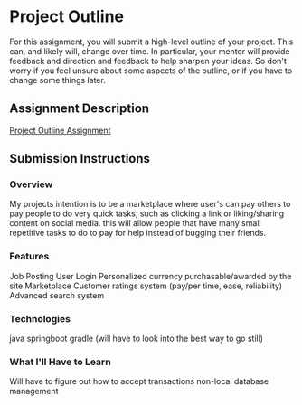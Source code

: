 # Project Outline
For this assignment, you will submit a high-level outline of your project. This can, and likely will, change over time. In particular, your mentor will provide feedback and direction and feedback to help sharpen your ideas. So don't worry if you feel unsure about some aspects of the outline, or if you have to change some things later.

## Assignment Description
[Project Outline Assignment](https://education.launchcode.org/liftoff/assignments/project-outline/)

## Submission Instructions

### Overview
My projects intention is to be a marketplace where user's can pay others to pay people to do very quick tasks, such as clicking a link or liking/sharing content on social media. this will allow people that have many small repetitive tasks to do to pay for help instead of bugging their friends.
### Features
Job Posting
User Login
Personalized currency purchasable/awarded by the site
Marketplace
Customer ratings system (pay/per time, ease, reliability)
Advanced search system
### Technologies
java
springboot
gradle
(will have to look into the best way to go still)

### What I'll Have to Learn
Will have to figure out how to accept transactions
non-local database management 